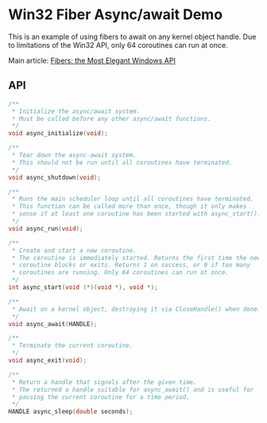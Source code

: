 # Win32 Fiber Async/await Demo

This is an example of using fibers to await on any kernel object handle.
Due to limitations of the Win32 API, only 64 coroutines can run at once.

Main article:
[Fibers: the Most Elegant Windows API](https://nullprogram.com/blog/2019/03/28/)

## API

```c
/**
 * Initialize the async/await system.
 * Must be called before any other async/await functions.
 */
void async_initialize(void);

/**
 * Tear down the async-await system.
 * This should not be run until all coroutines have terminated.
 */
void async_shutdown(void);

/**
 * Runs the main scheduler loop until all coroutines have terminated.
 * This function can be called more than once, though it only makes
 * sense if at least one coroutine has been started with async_start().
 */
void async_run(void);

/**
 * Create and start a new coroutine.
 * The coroutine is immediately started. Returns the first time the new
 * coroutine blocks or exits. Returns 1 on success, or 0 if too many
 * coroutines are running. Only 64 coroutines can run at once.
 */
int async_start(void (*)(void *), void *);

/**
 * Await on a kernel object, destroying it via CloseHandle() when done.
 */
void async_await(HANDLE);

/**
 * Terminate the current coroutine.
 */
void async_exit(void);

/**
 * Return a handle that signals after the given time.
 * The returned a handle suitable for async_await() and is useful for
 * pausing the current coroutine for a time period.
 */
HANDLE async_sleep(double seconds);
```
